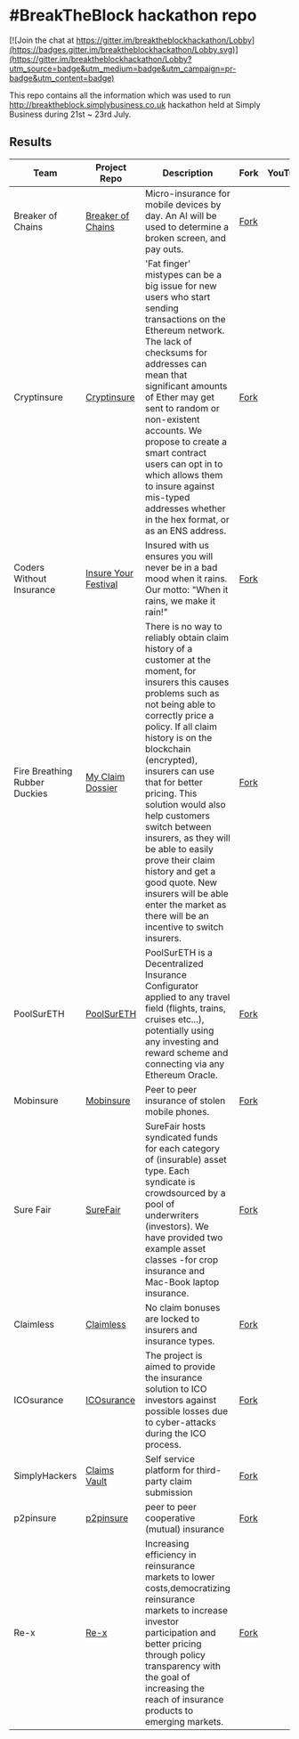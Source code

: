 # #BreakTheBlock hackathon repo

[![Join the chat at https://gitter.im/breaktheblockhackathon/Lobby](https://badges.gitter.im/breaktheblockhackathon/Lobby.svg)](https://gitter.im/breaktheblockhackathon/Lobby?utm_source=badge&utm_medium=badge&utm_campaign=pr-badge&utm_content=badge)

This repo contains all the information which was used to run http://breaktheblock.simplybusiness.co.uk hackathon held at Simply Business during 21st ~ 23rd July.

## Results


| Team                          | Project Repo                                                                   | Description                                                                                                                                                                                                                                                                                                                                                                                                                                                                                                       | Fork                                                               | YouTube | Slide | Notes                                |
|-------------------------------|--------------------------------------------------------------------------------|-------------------------------------------------------------------------------------------------------------------------------------------------------------------------------------------------------------------------------------------------------------------------------------------------------------------------------------------------------------------------------------------------------------------------------------------------------------------------------------------------------------------|--------------------------------------------------------------------|---------|-------|--------------------------------------|
| Breaker of Chains             | [Breaker of Chains](https://github.com/DRONE-POC/SB-Hackathon)                 | Micro-insurance for mobile devices by day. An AI will be used to determine a broken screen, and pay outs.                                                                                                                                                                                                                                                                                                                                                                                                         | [Fork](https://github.com/breaktheblock/SB-Hackathon)              |         |       | Sponsor team from Travelers          |
| Cryptinsure                   | [Cryptinsure](https://github.com/AccentSandeep/cryptinsure)                    | 'Fat finger' mistypes can be a big issue for new users who start sending transactions on the Ethereum network. The lack of checksums for addresses can mean that significant amounts of Ether may get sent to random or non-existent accounts. We propose to create a smart contract users can opt in to which allows them to insure against mis-typed addresses whether in the hex format, or as an ENS address.                                                                                                 | [Fork](https://github.com/breaktheblock/cryptinsure)               |         |       | Sponsor team from Accenture          |
| Coders Without Insurance      | [Insure Your Festival](https://github.com/ThisPlace/CodersWithoutInsurance)    | Insured with us ensures you will never be in a bad mood when it rains. Our motto: "When it rains, we make it rain!"                                                                                                                                                                                                                                                                                                                                                                                               | [Fork](https://github.com/breaktheblock/CodersWithoutInsurance)    |         |       | Winner                               |
| Fire Breathing Rubber Duckies | [My Claim Dossier](https://github.com/CarolineClark/Claim-History-Blockchain/) | There is no way to reliably obtain claim history of a customer at the moment, for insurers this causes problems such as not being able to correctly price a policy. If all claim history is on the blockchain (encrypted), insurers can use that for better pricing. This solution would also help customers switch between insurers, as they will be able to easily prove their claim history and get a good quote. New insurers will be able enter the market as there will be an incentive to switch insurers. | [Fork](https://github.com/breaktheblock/Claim-History-Blockchain/) |         |       | Best Blockchain and Best Concept     |
| PoolSurETH                    | [PoolSurETH](https://github.com/makevoid/PoolSurETH)                           | PoolSurETH is a Decentralized Insurance Configurator applied to any travel field (flights, trains, cruises etc...), potentially using any investing and reward scheme and connecting via any Ethereum Oracle.                                                                                                                                                                                                                                                                                                     | [Fork](https://github.com/breaktheblock/PoolSurETH)                |         |       |                                      |
| Mobinsure                     | [Mobinsure](https://github.com/willjgriff/mobinsure)                           | Peer to peer insurance of stolen mobile phones.                                                                                                                                                                                                                                                                                                                                                                                                                                                                   | [Fork](https://github.com/breaktheblock/mobinsure)                 |         |       |                                      |
| Sure Fair                     | [SureFair](https://github.com/NathanLewis/surefair)                            | SureFair hosts syndicated funds for each category of (insurable) asset type. Each syndicate is crowdsourced by a pool of underwriters (investors). We have provided two example asset classes -for crop insurance and Mac-Book laptop insurance.                                                                                                                                                                                                                                                                  | [Fork](https://github.com/breaktheblock/surefair)                  |         |       | Best Code                            |
| Claimless                     | [Claimless](https://github.com/divsinghal/Claimless)                           | No claim bonuses are locked to insurers and insurance types.                                                                                                                                                                                                                                                                                                                                                                                                                                                      | [Fork](https://github.com/breaktheblock/Claimless)                 |         |       |                                      |
| ICOsurance                    | [ICOsurance](https://github.com/CMLTeam/ICOsurance)                            | The project is aimed to provide the insurance solution to ICO investors against possible losses due to cyber-attacks during the ICO process.                                                                                                                                                                                                                                                                                                                                                                      | [Fork](https://github.com/breaktheblock/ICOsurance)                |         |       | Best Use Case                        |
| SimplyHackers                 | [Claims Vault](https://github.com/VladWulf/claims_vault)                       | Self service platform for third-party claim submission                                                                                                                                                                                                                                                                                                                                                                                                                                                            | [Fork](https://github.com/breaktheblock/claims_vault)              |         |       |                                      |
| p2pinsure                     | [p2pinsure](https://github.com/edwardwardward/p2pinsure)                       | peer to peer cooperative (mutual) insurance                                                                                                                                                                                                                                                                                                                                                                                                                                                                       | [Fork](https://github.com/breaktheblock/p2pinsure)                 |         |       |                                      |
| Re-x                          | [Re-x](https://github.com/docent666/re-x)                                      | Increasing efficiency in reinsurance markets to lower costs,democratizing reinsurance markets to increase investor participation and better pricing through policy transparency with the goal of increasing the reach of insurance products to emerging markets.                                                                                                                                                                                                                                                  | [Fork](https://github.com/breaktheblock/re-x)                      |         |       | Most Sophisticated Insurance Product |
